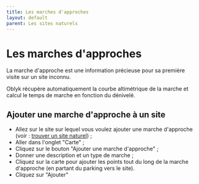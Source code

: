 ```yaml
---
title: Les marches d'approches
layout: default
parent: Les sites naturels
---
```


# Les marches d'approches

La marche d'approche est une information précieuse pour sa première visite sur un site inconnu.

Oblyk récupère automatiquement la courbe altimétrique de la marche et calcul le temps de marche en fonction du dénivelé.

## Ajouter une marche d'approche à un site

- Allez sur le site sur lequel vous voulez ajouter une marche d'approche (voir : [trouver un site naturel]) ;
- Aller dans l'onglet "Carte" ;
- Cliquez sur le bouton "Ajouter une marche d'approche" ;
- Donner une description et un type de marche ;
- Cliquez sur la carte pour ajouter les points tout du long de la marche d'approche (en partant du parking vers le site).
- Cliquez sur "Ajouter"

[trouver un site naturel]: ../../docs/sites-naturels/trouver-un-site